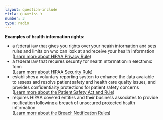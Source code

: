 ```yaml
---
layout: question-include
title: Question 3
number: 3
type: radio
---
```


**Examples of health information rights:**

- a federal law that gives you rights over your health information and sets rules and limits on who can look at and receive your health information<br>([Learn more about HIPAA Privacy Rule](https://www.hhs.gov/hipaa/for-individuals/guidance-materials-for-consumers/index.html?language=es))
- a federal law that requires security for health information in electronic form<br>([Learn more about HIPAA Security Rule](https://www.hhs.gov/hipaa/for-professionals/security/index.html))
- establishes a voluntary reporting system to enhance the data available to assess and resolve patient safety and health care quality issues, and provides confidentiality protections for patient safety concerns<br>([Learn more about the Patient Safety Act and Rule](https://www.hhs.gov/hipaa/filing-a-complaint/patient-safety-confidentiality/index.html?language=es))
- requires HIPAA covered entities and their business associates to provide notification following a breach of unsecured protected health information.<br>([Learn more about the Breach Notification Rules](https://www.hhs.gov/hipaa/for-professionals/breach-notification/index.html))
